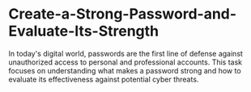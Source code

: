 # Create-a-Strong-Password-and-Evaluate-Its-Strength
In today's digital world, passwords are the first line of defense against unauthorized access to personal and professional accounts. This task focuses on understanding what makes a password strong and how to evaluate its effectiveness against potential cyber threats.
